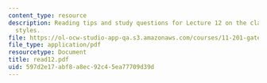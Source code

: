 ```yaml
---
content_type: resource
description: Reading tips and study questions for Lecture 12 on the clash of planning
  styles.
file: https://ol-ocw-studio-app-qa.s3.amazonaws.com/courses/11-201-gateway-planning-action-fall-2007/597d2e17abf8a8ec92c45ea77709d39d_read12.pdf
file_type: application/pdf
resourcetype: Document
title: read12.pdf
uid: 597d2e17-abf8-a8ec-92c4-5ea77709d39d
---
```

